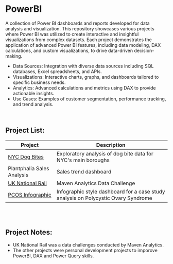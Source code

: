 # PowerBI

A collection of Power BI dashboards and reports developed for data analysis and visualization. This repository showcases various projects where Power BI was utilized to create interactive and insightful visualizations from complex datasets. Each project demonstrates the application of advanced Power BI features, including data modeling, DAX calculations, and custom visualizations, to drive data-driven decision-making.

<ul>
<li>Data Sources: Integration with diverse data sources including SQL databases, Excel spreadsheets, and APIs.</li>
<li>Visualizations: Interactive charts, graphs, and dashboards tailored to specific business needs.</li>
<li>Analytics: Advanced calculations and metrics using DAX to provide actionable insights.</li>
<li>Use Cases: Examples of customer segmentation, performance tracking, and trend analysis.</li>
</ul>
<br>

## Project List:
| Project | Description |
| --- | --- | 
| [NYC Dog Bites](https://github.com/julyndav/PowerBI/tree/main/NYC_Dog_Bite_Analysis) | Exploratory analysis of dog bite data for NYC's main boroughs |
| Plantphalia Sales Analysis | Sales trend dashboard |
| [UK National Rail](https://github.com/julyndav/PowerBI/tree/main/UK_National_Rail) | Maven Analytics Data Challenge |
| [PCOS Infographic](https://github.com/julyndav/PowerBI/tree/main/PCOS%20Case%20Study) | Infographic style dashboard for a case study analysis on Polycystic Ovary Syndrome |

<br></br>
## Project Notes:
<ul>
<li> UK National Rail was a data challenges conducted by Maven Analytics.</li>
<li>The other projects were personal development projects to imporove PowerBI, DAX and Power Query skills.</li>
</ul>
